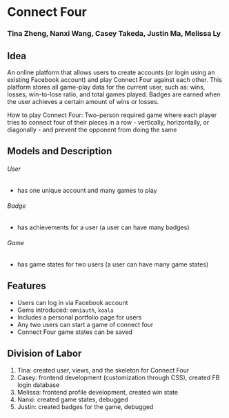 Connect Four
============

### Tina Zheng, Nanxi Wang, Casey Takeda, Justin Ma, Melissa Ly

Idea
----
An online platform that allows users to create accounts (or login using an existing Facebook account) and play Connect Four against each other. This platform stores all game-play data for the current user, such as: wins, losses, win-to-lose ratio, and total games played. Badges are earned when the user achieves a certain amount of wins or losses.


How to play Connect Four: Two-person required game where each player tries to connect four of their pieces in a row - vertically, horizontally, or diagonally - and prevent the opponent from doing the same


Models and Description
-----------------------
###### User
* has one unique account and many games to play

###### Badge
* has achievements for a user (a user can have many badges)

###### Game
* has game states for two users (a user can have many game states)

Features
--------
* Users can log in via Facebook account 
* Gems introduced: `omniauth`, `koala`
* Includes a personal portfolio page for users 
* Any two users can start a game of connect four
* Connect Four game states can be saved

Division of Labor
-----------------
1. Tina: created user, views, and the skeleton for Connect Four
2. Casey: frontend development (customization through CSS), created FB login database
3. Melissa: frontend profile development, created win state 
4. Nanxi: created game states, debugged
5. Justin: created badges for the game, debugged

